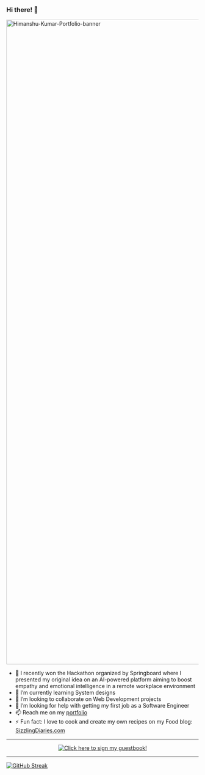 ### Hi there! 👋

<img width="1685" alt="Himanshu-Kumar-Portfolio-banner" src="https://user-images.githubusercontent.com/87880250/210894322-069b8c98-6f34-4d4d-9f84-ad40308a6492.png">



- 🔭 I recently won the Hackathon organized by Springboard where I presented my original idea on an AI-powered platform aiming to boost empathy and emotional intelligence in a remote workplace environment
- 🌱 I’m currently learning System designs
- 👯 I’m looking to collaborate on Web Development projects
- 🤔 I’m looking for help with getting my first job as a Software Engineer
- 📫 Reach me on my [portfolio](https://himanshu.dev/)
- ⚡ Fun fact: I love to cook and create my own recipes on my Food blog: [SizzlingDiaries.com](https://sizzlingdiaries.com/)

---

<p align="center">
  <a href="https://gist.github.com/himanshuk-dev/0f07b3cf78f57954e8a615dea1a94d29">
    <img src="https://gist.githubusercontent.com/himanshuk-dev/0f07b3cf78f57954e8a615dea1a94d29/raw/1c79f8a2f799b7670462b22ac078955732d10a9f/guestbook.gif" alt="Click here to sign my guestbook!">
  </a>
</p>

<!-- ---

<img src="https://github-readme-stats.vercel.app/api/top-langs?username=himanshukumar30&layout=compact"/>
 -->
---


[![GitHub Streak](https://streak-stats.demolab.com?user=himanshuk-dev&mode=weekly)](https://git.io/streak-stats)


<!-- [![Top Langs](https://github-readme-stats.vercel.app/api/top-langs/?username=himanshukumar30&layout=compact)](https://github.com/himanshukumar30/github-readme-stats) -->

<!--
**himanshuk-dev/himanshuk-dev** is a ✨ _special_ ✨ repository because its `README.md` (this file) appears on your GitHub profile.

Here are some ideas to get you started:

- 🔭 I’m currently working on ...
- 🌱 I’m currently learning ...
- 👯 I’m looking to collaborate on ...
- 🤔 I’m looking for help with ...
- 💬 Ask me about ...
- 📫 How to reach me: ...
- 😄 Pronouns: ...
- ⚡ Fun fact: ...
-->
